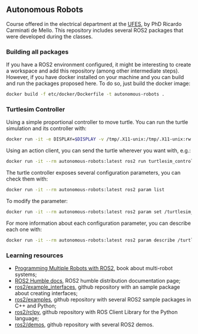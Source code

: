## Autonomous Robots

Course offered in the electrical department at the [UFES](https://www.ufes.br/), by PhD Ricardo Carminati de Mello. This repository includes several ROS2 packages that were developed during the classes.

### Building all packages

If you have a ROS2 environment configured, it might be interesting to create a workspace and add this repository (among other intermediate steps). However, if you have docker installed on your machine and you can build and run the packages proposed here. To do so, just build the docker image:

```bash
docker build -f etc/docker/Dockerfile -t autonomous-robots .
```
### Turtlesim Controller

Using a simple proportional controller to move turtle. You can run the turtle simulation and its controller with:
```bash
docker run -it -e DISPLAY=$DISPLAY -v /tmp/.X11-unix:/tmp/.X11-unix:rw --rm autonomous-robots:latest ros2 launch launch/turtlesim_controller_launch.py
```

Using an action client, you can send the turtle wherever you want with, e.g.:
```bash
docker run -it --rm autonomous-robots:latest ros2 run turtlesim_controller client -x 5 -y 8
```

The turtle controller exposes several configuration parameters, you can check them with:
```bash
docker run -it --rm autonomous-robots:latest ros2 param list
```

To modify the parameter:
```bash
docker run -it --rm autonomous-robots:latest ros2 param set /turtlesim_controller kp_angular 6
```

For more information about each configuration parameter, you can describe each one with:
```bash
docker run -it --rm autonomous-robots:latest ros2 param describe /turtlesim_controller kp_angular
```

### Learning resources

* [Programming Multiple Robots with ROS2](https://osrf.github.io/ros2multirobotbook/), book about multi-robot systems;
* [ROS2 Humble docs](https://docs.ros.org/en/humble/index.html), ROS2 humble distribution documentation page;
* [ros2/example_interfaces](https://github.com/ros2/example_interfaces), github repository with an sample package about creating interfaces;
* [ros2/examples](https://github.com/ros2/examples), github repository with several ROS2 sample packages in C++ and Python;
* [ros2/rclpy](https://github.com/ros2/rclpy), github repository with ROS Client Library for the Python language;
* [ros2/demos](https://github.com/ros2/demos), github repository with several ROS2 demos.